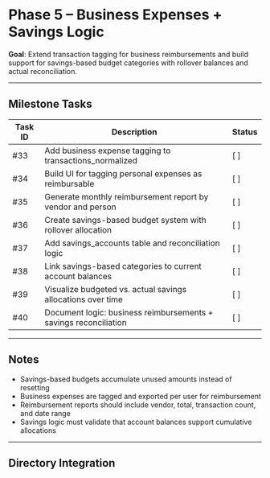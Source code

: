 # Phase 5 – Business Expenses + Savings Logic

**Goal**: Extend transaction tagging for business reimbursements and build support for savings-based budget categories with rollover balances and actual reconciliation.

---

## Milestone Tasks

| Task ID | Description                                                            | Status   |
|---------|------------------------------------------------------------------------|----------|
| #33     | Add business expense tagging to transactions_normalized                | [ ]      |
| #34     | Build UI for tagging personal expenses as reimbursable                 | [ ]      |
| #35     | Generate monthly reimbursement report by vendor and person             | [ ]      |
| #36     | Create savings-based budget system with rollover allocation            | [ ]      |
| #37     | Add savings_accounts table and reconciliation logic                    | [ ]      |
| #38     | Link savings-based categories to current account balances              | [ ]      |
| #39     | Visualize budgeted vs. actual savings allocations over time            | [ ]      |
| #40     | Document logic: business reimbursements + savings reconciliation       | [ ]      |

---

## Notes

- Savings-based budgets accumulate unused amounts instead of resetting
- Business expenses are tagged and exported per user for reimbursement
- Reimbursement reports should include vendor, total, transaction count, and date range
- Savings logic must validate that account balances support cumulative allocations

---

## Directory Integration

